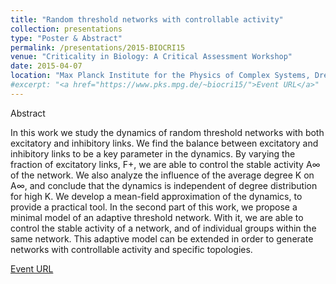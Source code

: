 ```yaml
---
title: "Random threshold networks with controllable activity"
collection: presentations
type: "Poster & Abstract"
permalink: /presentations/2015-BIOCRI15
venue: "Criticality in Biology: A Critical Assessment Workshop"
date: 2015-04-07
location: "Max Planck Institute for the Physics of Complex Systems, Dresden, DE"
#excerpt: "<a href="https://www.pks.mpg.de/~biocri15/">Event URL</a>"
---
```


Abstract  


In this work we study the dynamics of random threshold networks with both excitatory and inhibitory links. We find the balance between excitatory and inhibitory links to be a key parameter in the dynamics. By varying the fraction of excitatory links, F+, we are able to control the stable activity A∞ of the network. We also analyze the influence of the average degree K on A∞, and conclude that the dynamics is independent of degree distribution for high K. We develop a mean-field approximation of the dynamics, to provide a practical tool. In the second part of this work, we propose a minimal model of an adaptive threshold network. With it, we are able to control the stable activity of a network, and of individual groups within the same network. This adaptive model can be extended in order to generate networks with controllable activity and specific topologies.

[Event URL](https://www.pks.mpg.de/~biocri15/)
